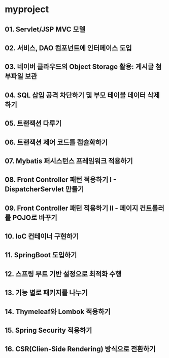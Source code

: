 # myproject

## 01. Servlet/JSP MVC 모델
## 02. 서비스, DAO 컴포넌트에 인터페이스 도입
## 03. 네이버 클라우드의 Object Storage 활용: 게시글 첨부파일 보관
## 04. SQL 삽입 공격 차단하기 및 부모 테이블 데이터 삭제하기
## 05. 트랜잭션 다루기
## 06. 트랜잭션 제어 코드를 캡슐화하기
## 07. Mybatis 퍼시스턴스 프레임워크 적용하기
## 08. Front Controller 패턴 적용하기 I - DispatcherServlet 만들기
## 09. Front Controller 패턴 적용하기 II - 페이지 컨트롤러를 POJO로 바꾸기
## 10. IoC 컨테이너 구현하기
## 11. SpringBoot 도입하기
## 12. 스프링 부트 기반 설정으로 최적화 수행
## 13. 기능 별로 패키지를 나누기
## 14. Thymeleaf와 Lombok 적용하기
## 15. Spring Security 적용하기
## 16. CSR(Clien-Side Rendering) 방식으로 전환하기